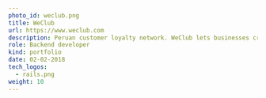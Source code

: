 ```yaml
---
photo_id: weclub.png
title: WeClub
url: https://www.weclub.com
description: Peruan customer loyalty network. WeClub lets businesses create their own customers club in a simple way for free. WeClub provides various tools to increase loyalty, referrals, visits and sales.
role: Backend developer
kind: portfolio
date: 02-02-2018
tech_logos:
  - rails.png
weight: 10
---
```

